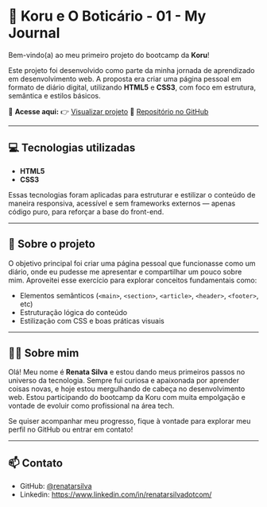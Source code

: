 # 🌱 Koru e O Boticário - 01 - My Journal

Bem-vindo(a) ao meu primeiro projeto do bootcamp da **Koru**!

Este projeto foi desenvolvido como parte da minha jornada de aprendizado em desenvolvimento web. A proposta era criar uma página pessoal em formato de diário digital, utilizando **HTML5** e **CSS3**, com foco em estrutura, semântica e estilos básicos.

🔗 **Acesse aqui:**
👉 [Visualizar projeto](https://renatarsilva.github.io/koru-01-my-journal/index.html)
📁 [Repositório no GitHub](https://github.com/renatarsilva/koru-01-my-journal)

---

## 💻 Tecnologias utilizadas

- **HTML5**
- **CSS3**

Essas tecnologias foram aplicadas para estruturar e estilizar o conteúdo de maneira responsiva, acessível e sem frameworks externos — apenas código puro, para reforçar a base do front-end.

---

## 🧠 Sobre o projeto

O objetivo principal foi criar uma página pessoal que funcionasse como um diário, onde eu pudesse me apresentar e compartilhar um pouco sobre mim. Aproveitei esse exercício para explorar conceitos fundamentais como:

- Elementos semânticos (`<main>`, `<section>`, `<article>`, `<header>`, `<footer>`, etc)
- Estruturação lógica do conteúdo
- Estilização com CSS e boas práticas visuais

---

## 🙋‍♀️ Sobre mim

Olá! Meu nome é **Renata Silva** e estou dando meus primeiros passos no universo da tecnologia. Sempre fui curiosa e apaixonada por aprender coisas novas, e hoje estou mergulhando de cabeça no desenvolvimento web. Estou participando do bootcamp da Koru com muita empolgação e vontade de evoluir como profissional na área tech.

Se quiser acompanhar meu progresso, fique à vontade para explorar meu perfil no GitHub ou entrar em contato!

---

## 📫 Contato

- GitHub: [@renatarsilva](https://github.com/renatarsilva)
- Linkedin: https://www.linkedin.com/in/renatarsilvadotcom/
